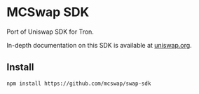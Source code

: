 # MCSwap SDK

Port of Uniswap SDK for Tron.

In-depth documentation on this SDK is available at [uniswap.org](https://uniswap.org/docs/v2/SDK/getting-started/).

## Install

```bash
npm install https://github.com/mcswap/swap-sdk
```


